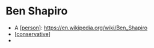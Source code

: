 # Ben Shapiro
- A [[person]]: https://en.wikipedia.org/wiki/Ben_Shapiro
- [[conservative]]
- 

[//begin]: # "Autogenerated link references for markdown compatibility"
[person]: person "Person"
[conservative]: conservative "conservative"
[//end]: # "Autogenerated link references"
